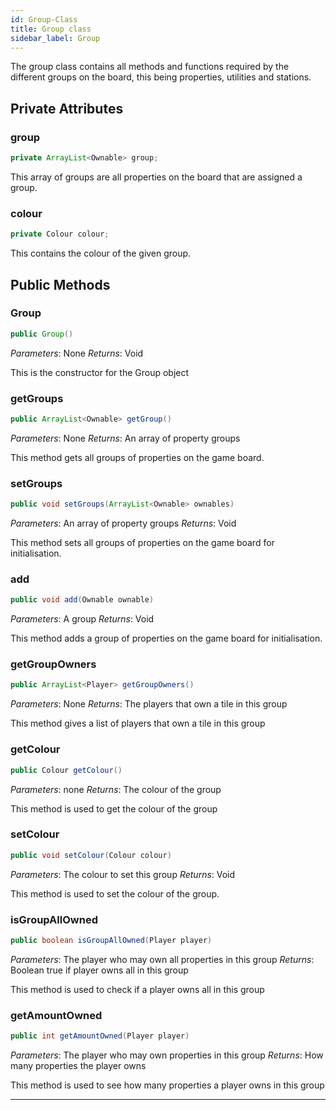 ```yaml
---
id: Group-Class
title: Group class
sidebar_label: Group
---
```


The group class contains all methods and functions required by the different groups on the board, this being properties, utilities and stations.

## Private Attributes

### group
```java
private ArrayList<Ownable> group;
```
This array of groups are all properties on the board that are assigned a group.

### colour
```java
private Colour colour;
```
This contains the colour of the given group.

## Public Methods
### Group
```java
public Group()
```
*Parameters*: None
*Returns*: Void

This is the constructor for the Group object

### getGroups
```java
public ArrayList<Ownable> getGroup()
```
*Parameters*: None
*Returns*: An array of property groups

This method gets all groups of properties on the game board.

### setGroups
```java
public void setGroups(ArrayList<Ownable> ownables)
```
*Parameters*: An array of property groups
*Returns*: Void

This method sets all groups of properties on the game board for initialisation.

### add
```java
public void add(Ownable ownable)
```
*Parameters*: A group
*Returns*: Void

This method adds a group of properties on the game board for initialisation.

### getGroupOwners
```java
public ArrayList<Player> getGroupOwners()
```
*Parameters*: None
*Returns*: The players that own a tile in this group

This method gives a list of players that own a tile in this group

### getColour
```java
public Colour getColour()
```
*Parameters*: none
*Returns*: The colour of the group

This method is used to get the colour of the group

### setColour
```java
public void setColour(Colour colour)
```
*Parameters*: The colour to set this group
*Returns*: Void

This method is used to set the colour of the group.


### isGroupAllOwned
```java
public boolean isGroupAllOwned(Player player)
```
*Parameters*: The player who may own all properties in this group
*Returns*: Boolean true if player owns all in this group

This method is used to check if a player owns all in this group

### getAmountOwned
```java
public int getAmountOwned(Player player)
```
*Parameters*: The player who may own properties in this group
*Returns*: How many properties the player owns

This method is used to see how many properties a player owns in this group


---
